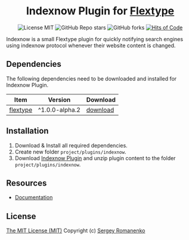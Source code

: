 <h1 align="center">Indexnow Plugin for <a href="https://awilum.github.io/flextype">Flextype</a></h1>

<p align="center">
<img src="https://img.shields.io/badge/license-MIT-blue.svg?label=License" alt="License MIT"> <img alt="GitHub Repo stars" src="https://img.shields.io/github/stars/flextype-plugins/indexnow?label=Stars"> <img alt="GitHub forks" src="https://img.shields.io/github/forks/flextype-plugins/indexnow?label=Forks"> <a href="https://hitsofcode.com"><img alt="Hits of Code" src="https://hitsofcode.com/github/flextype-plugins/indexnow?branch=1.x"></a>
</p>

Indexnow is a small Flextype plugin for quickly notifying search engines using indexnow protocol whenever their website content is changed.

## Dependencies

The following dependencies need to be downloaded and installed for Indexnow Plugin.

| Item | Version | Download |
|---|---|---|
| [flextype](https://github.com/flextype/flextype) | ^1.0.0-alpha.2 | [download](https://github.com/flextype/flextype/releases) |

## Installation

1. Download & Install all required dependencies.
2. Create new folder `project/plugins/indexnow`.
3. Download [Indexnow Plugin](https://github.com/flextype-plugins/indexnow/releases) and unzip plugin content to the folder `project/plugins/indexnow`.

## Resources
* [Documentation](https://awilum.github.io/flextype/downloads/extend/plugins/indexnow)

## License
[The MIT License (MIT)](https://github.com/flextype-plugins/indexnow/blob/master/LICENSE.txt)
Copyright (c) [Sergey Romanenko](https://github.com/Awilum)